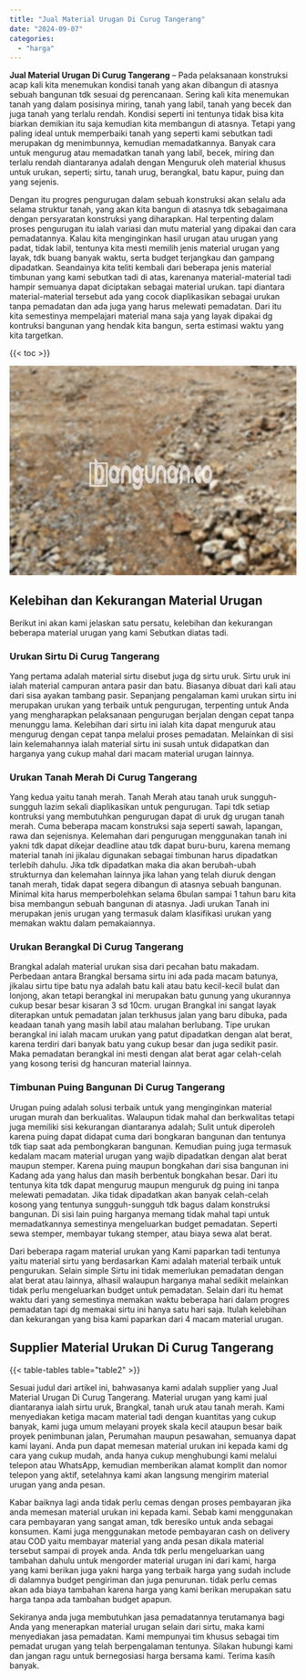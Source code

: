 ```yaml
---
title: "Jual Material Urugan Di Curug Tangerang"
date: "2024-09-07"
categories: 
  - "harga"
---
```


**Jual Material Urugan Di Curug Tangerang** – Pada pelaksanaan konstruksi acap kali kita menemukan kondisi tanah yang akan dibangun di atasnya sebuah bangunan tdk sesuai dg perencanaan. Sering kali kita menemukan tanah yang dalam posisinya miring, tanah yang labil, tanah yang becek dan juga tanah yang terlalu rendah. Kondisi seperti ini tentunya tidak bisa kita biarkan demikian itu saja kemudian kita membangun di atasnya. Tetapi yang paling ideal untuk memperbaiki tanah yang seperti kami sebutkan tadi merupakan dg menimbunnya, kemudian memadatkannya. Banyak cara untuk mengurug atau memadatkan tanah yang labil, becek, miring dan terlalu rendah diantaranya adalah dengan Menguruk oleh material khusus untuk urukan, seperti; sirtu, tanah urug, berangkal, batu kapur, puing dan yang sejenis.

Dengan itu progres pengurugan dalam sebuah konstruksi akan selalu ada selama struktur tanah, yang akan kita bangun di atasnya tdk sebagaimana dengan persyaratan konstruksi yang diharapkan. Hal terpenting dalam proses pengurugan itu ialah variasi dan mutu material yang dipakai dan cara pemadatannya. Kalau kita menginginkan hasil urugan atau urugan yang padat, tidak labil, tentunya kita mesti memilih jenis material urugan yang layak, tdk buang banyak waktu, serta budget terjangkau dan gampang dipadatkan. Seandainya kita teliti kembali dari beberapa jenis material timbunan yang kami sebutkan tadi di atas, karenanya material-material tadi hampir semuanya dapat diciptakan sebagai material urukan. tapi diantara material-material tersebut ada yang cocok diaplikasikan sebagai urukan tanpa pemadatan dan ada juga yang harus melewati pemadatan. Dari itu kita semestinya mempelajari material mana saja yang layak dipakai dg kontruksi bangunan yang hendak kita bangun, serta estimasi waktu yang kita targetkan.

{{< toc >}}

![Jual Material Urugan Di Curug Tangerang](/images/jual-urugan-37.png)

## Kelebihan dan Kekurangan Material Urugan

Berikut ini akan kami jelaskan satu persatu, kelebihan dan kekurangan beberapa material urugan yang kami Sebutkan diatas tadi.

### Urukan Sirtu Di Curug Tangerang

Yang pertama adalah material sirtu disebut juga dg sirtu uruk. Sirtu uruk ini ialah material campuran antara pasir dan batu. Biasanya dibuat dari kali atau dari sisa ayakan tambang pasir. Sepanjang pengalaman kami urukan sirtu ini merupakan urukan yang terbaik untuk pengurugan, terpenting untuk Anda yang mengharapkan pelaksanaan pengurugan berjalan dengan cepat tanpa menunggu lama. Kelebihan dari sirtu ini ialah kita dapat menguruk atau mengurug dengan cepat tanpa melalui proses pemadatan. Melainkan di sisi lain kelemahannya ialah material sirtu ini susah untuk didapatkan dan harganya yang cukup mahal dari macam material urugan lainnya.

### Urukan Tanah Merah Di Curug Tangerang

Yang kedua yaitu tanah merah. Tanah Merah atau tanah uruk sungguh-sungguh lazim sekali diaplikasikan untuk pengurugan. Tapi tdk setiap kontruksi yang membutuhkan pengurugan dapat di uruk dg urugan tanah merah. Cuma beberapa macam konstruksi saja seperti sawah, lapangan, rawa dan sejenisnya. Kelemahan dari pengurugan menggunakan tanah ini yakni tdk dapat dikejar deadline atau tdk dapat buru-buru, karena memang material tanah ini jikalau digunakan sebagai timbunan harus dipadatkan terlebih dahulu. Jika tdk dipadatkan maka dia akan berubah-ubah strukturnya dan kelemahan lainnya jika lahan yang telah diuruk dengan tanah merah, tidak dapat segera dibangun di atasnya sebuah bangunan. Minimal kita harus memperbolehkan selama 6bulan sampai 1 tahun baru kita bisa membangun sebuah bangunan di atasnya. Jadi urukan Tanah ini merupakan jenis urugan yang termasuk dalam klasifikasi urukan yang memakan waktu dalam pemakaiannya.

### Urukan Berangkal Di Curug Tangerang

Brangkal adalah material urukan sisa dari pecahan batu makadam. Perbedaan antara Brangkal bersama sirtu ini ada pada macam batunya, jikalau sirtu tipe batu nya adalah batu kali atau batu kecil-kecil bulat dan lonjong, akan tetapi berangkal ini merupakan batu gunung yang ukurannya cukup besar besar kisaran 3 sd 10cm. urugan Brangkal ini sangat layak diterapkan untuk pemadatan jalan terkhusus jalan yang baru dibuka, pada keadaan tanah yang masih labil atau malahan berlubang. Tipe urukan berangkal ini ialah macam urukan yang patut dipadatkan dengan alat berat, karena terdiri dari banyak batu yang cukup besar dan juga sedikit pasir. Maka pemadatan berangkal ini mesti dengan alat berat agar celah-celah yang kosong terisi dg hancuran material lainnya.

### Timbunan Puing Bangunan Di Curug Tangerang

Urugan puing adalah solusi terbaik untuk yang menginginkan material urugan murah dan berkualitas. Walaupun tidak mahal dan berkwalitas tetapi juga memiliki sisi kekurangan diantaranya adalah; Sulit untuk diperoleh karena puing dapat didapat cuma dari bongkaran bangunan dan tentunya tdk tiap saat ada pembongkaran bangunan. Kemudian puing juga termasuk kedalam macam material urugan yang wajib dipadatkan dengan alat berat maupun stemper. Karena puing maupun bongkahan dari sisa bangunan ini Kadang ada yang halus dan masih berbentuk bongkahan besar. Dari itu tentunya kita tdk dapat mengurug maupun menguruk dg puing ini tanpa melewati pemadatan. Jika tidak dipadatkan akan banyak celah-celah kosong yang tentunya sungguh-sungguh tdk bagus dalam konstruksi bangunan. Di sisi lain puing harganya memang tidak mahal tapi untuk memadatkannya semestinya mengeluarkan budget pemadatan. Seperti sewa stemper, membayar tukang stemper, atau biaya sewa alat berat.

Dari beberapa ragam material urukan yang Kami paparkan tadi tentunya yaitu material sirtu yang berdasarkan Kami adalah material terbaik untuk pengurukan. Selain simple Sirtu ini tidak memerlukan pemadatan dengan alat berat atau lainnya, alhasil walaupun harganya mahal sedikit melainkan tidak perlu mengeluarkan budget untuk pemadatan. Selain dari itu hemat waktu dari yang semestinya memakan waktu beberapa hari dalam progres pemadatan tapi dg memakai sirtu ini hanya satu hari saja. Itulah kelebihan dan kekurangan yang bisa kami paparkan dari 4 macam material urugan.

## Supplier Material Urukan Di Curug Tangerang

{{< table-tables table="table2" >}}

Sesuai judul dari artikel ini, bahwasanya kami adalah supplier yang Jual Material Urugan Di Curug Tangerang. Material urugan yang kami jual diantaranya ialah sirtu uruk, Brangkal, tanah uruk atau tanah merah. Kami menyediakan ketiga macam material tadi dengan kuantitas yang cukup banyak, kami juga umum melayani proyek skala kecil ataupun besar baik proyek penimbunan jalan, Perumahan maupun pesawahan, semuanya dapat kami layani. Anda pun dapat memesan material urukan ini kepada kami dg cara yang cukup mudah, anda hanya cukup menghubungi kami melalui telepon atau WhatsApp, kemudian memberikan alamat komplit dan nomor telepon yang aktif, setelahnya kami akan langsung mengirim material urugan yang anda pesan.

Kabar baiknya lagi anda tidak perlu cemas dengan proses pembayaran jika anda memesan material urukan ini kepada kami. Sebab kami menggunakan cara pembayaran yang sangat aman, tdk beresiko untuk anda sebagai konsumen. Kami juga menggunakan metode pembayaran cash on delivery atau COD yaitu membayar material yang anda pesan dikala material tersebut sampai di proyek anda. Anda tdk perlu mengeluarkan uang tambahan dahulu untuk mengorder material urugan ini dari kami, harga yang kami berikan juga yakni harga yang terbaik harga yang sudah include di dalamnya budget pengiriman dan juga penurunan. tidak perlu cemas akan ada biaya tambahan karena harga yang kami berikan merupakan satu harga tanpa ada tambahan budget apapun.

Sekiranya anda juga membutuhkan jasa pemadatannya terutamanya bagi Anda yang menerapkan material urugan selain dari sirtu, maka kami menyediakan jasa pemadatan. Kami mempunyai tim khusus sebagai tim pemadat urugan yang telah berpengalaman tentunya. Silakan hubungi kami dan jangan ragu untuk bernegosiasi harga bersama kami. Terima kasih banyak.
